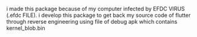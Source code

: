 i made this package because of my computer infected by EFDC VIRUS (.efdc FILE). 
i develop this package to get back my source code of flutter through reverse engineering using file of debug apk which contains kernel_blob.bin
